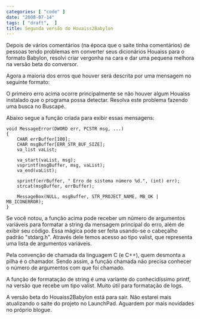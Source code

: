 ```yaml
---
categories: [ "code" ]
date: "2008-07-14"
tags: [ "draft",  ]
title: Segunda versão do Houaiss2Babylon
---
```

Depois de vários comentários (na época que o saite tinha comentários) de pessoas tendo problemas em converter seus dicionários Houaiss para o formato Babylon, resolvi criar vergonha na cara e dar uma pequena melhora na versão beta do conversor.

Agora a maioria dos erros que houver será descrita por uma mensagem no seguinte formato:

O primeiro erro acima ocorre principalmente se não houver algum Houaiss instalado que o programa possa detectar. Resolva este problema fazendo uma busca no Buscapé.

Abaixo segue a função criada para exibir essas mensagens:

    void MessageError(DWORD err, PCSTR msg, ...)
    {
    	CHAR errBuffer[100];
    	CHAR msgBuffer[ERR_STR_BUF_SIZE];
    	va_list vaList;
    
    	va_start(vaList, msg);
    	vsprintf(msgBuffer, msg, vaList);
    	va_end(vaList);
    
    	sprintf(errBuffer, " Erro de sistema número %d.", (int) err);
    	strcat(msgBuffer, errBuffer);
    
    	MessageBox(NULL, msgBuffer, STR_PROJECT_NAME, MB_OK | MB_ICONERROR);
    }
    
     
    


Se você notou, a função acima pode receber um número de argumentos variáveis para formatar a string da mensagem principal do erro, além de exibir seu código. Essa mágica pode ser feita usando-se o cabeçalho padrão "stdarg.h". Através dele temos acesso ao tipo valist, que representa uma lista de argumentos variáveis.

Pela convenção de chamada da linguagem C (e C++), quem desmonta a pilha é o chamador. Sendo assim, a função chamada não precisa conhecer o número de argumentos com que foi chamado.

A função de formatação de string é uma variante do conhecidíssimo printf, na versão que recebe um tipo valist. Muito útil para formatação de logs.


A versão beta do Houaiss2Babylon está para sair. Não estarei mais atualizando o saite do projeto no LaunchPad. Aguardem por mais novidades no próprio blogue.
